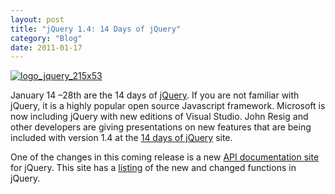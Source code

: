 ```yaml
---
layout: post
title: "jQuery 1.4: 14 Days of jQuery"
category: "Blog"
date: 2011-01-17
---
```



 [![logo_jquery_215x53](http://www.fekke.com/blog/images/jQuery1.414DaysofjQuery_CDFC/logo_jquery_215x53_thumb.gif "logo_jquery_215x53")](http://www.fekke.com/blog/images/jQuery1.414DaysofjQuery_CDFC/logo_jquery_215x53.gif)

January 14 –28th are the 14 days of [jQuery](http://jquery14.com/). If you are not familiar with jQuery, it is a highly popular open source Javascript framework. Microsoft is now including jQuery with new editions of Visual Studio. John Resig and other developers are giving presentations on new features that are being included with version 1.4 at the [14 days of jQuery](http://jquery14.com/) site.

One of the changes in this coming release is a new [API documentation site](http://api.jquery.com) for jQuery. This site has a [listing](http://api.jquery.com/category/version/1.4/) of the new and changed functions in jQuery.